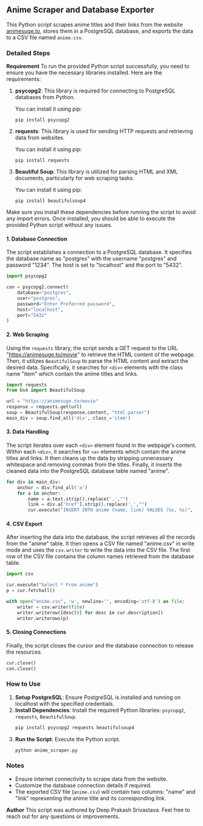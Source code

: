 ## Anime Scraper and Database Exporter

This Python script scrapes anime titles and their links from the website [animesuge.to](https://animesuge.to/movie), stores them in a PostgreSQL database, and exports the data to a CSV file named `anime.csv`.

### Detailed Steps
**Requirement**
To run the provided Python script successfully, you need to ensure you have the necessary libraries installed. Here are the requirements:

1. **psycopg2**: This library is required for connecting to PostgreSQL databases from Python.

   You can install it using pip:
   ```
   pip install psycopg2
   ```

2. **requests**: This library is used for sending HTTP requests and retrieving data from websites.

   You can install it using pip:
   ```
   pip install requests
   ```

3. **Beautiful Soup**: This library is utilized for parsing HTML and XML documents, particularly for web scraping tasks.

   You can install it using pip:
   ```
   pip install beautifulsoup4
   ```

Make sure you install these dependencies before running the script to avoid any import errors. Once installed, you should be able to execute the provided Python script without any issues.

#### 1. Database Connection

The script establishes a connection to a PostgreSQL database. It specifies the database name as "postgres" with the username "postgres" and password "1234". The host is set to "localhost" and the port to "5432".

```python
import psycopg2

con = psycopg2.connect(
    database="postgres",
    user="postgres",
    password="Enter Preferred password",
    host="localhost",
    port="5432"
)
```

#### 2. Web Scraping

Using the `requests` library, the script sends a GET request to the URL "https://animesuge.to/movie" to retrieve the HTML content of the webpage. Then, it utilizes `BeautifulSoup` to parse the HTML content and extract the desired data. Specifically, it searches for `<div>` elements with the class name "item" which contain the anime titles and links.

```python
import requests
from bs4 import BeautifulSoup

url = "https://animesuge.to/movie"
response = requests.get(url)
soup = BeautifulSoup(response.content, "html.parser")
main_div = soup.find_all('div', class_='item')
```

#### 3. Data Handling

The script iterates over each `<div>` element found in the webpage's content. Within each `<div>`, it searches for `<a>` elements which contain the anime titles and links. It then cleans up the data by stripping unnecessary whitespace and removing commas from the titles. Finally, it inserts the cleaned data into the PostgreSQL database table named "anime".

```python
for div in main_div:
    anchor = div.find_all('a')
    for a in anchor:
        name = a.text.strip().replace(',',"")
        link = div.a['href'].strip().replace(',',"")
        cur.execute("INSERT INTO anime (name, link) VALUES (%s, %s)", (name, link))
```

#### 4. CSV Export

After inserting the data into the database, the script retrieves all the records from the "anime" table. It then opens a CSV file named "anime.csv" in write mode and uses the `csv.writer` to write the data into the CSV file. The first row of the CSV file contains the column names retrieved from the database table.

```python
import csv

cur.execute("Select * From anime")
p = cur.fetchall()

with open("anime.csv", 'w', newline='', encoding='utf-8') as file:
    writer = csv.writer(file)
    writer.writerow([desc[0] for desc in cur.description])
    writer.writerows(p)
```

#### 5. Closing Connections

Finally, the script closes the cursor and the database connection to release the resources.

```python
cur.close()
con.close()
```

### How to Use

1. **Setup PostgreSQL**: Ensure PostgreSQL is installed and running on localhost with the specified credentials.
2. **Install Dependencies**: Install the required Python libraries: `psycopg2`, `requests`, `BeautifulSoup`.
   ```bash
   pip install psycopg2 requests beautifulsoup4
   ```
3. **Run the Script**: Execute the Python script.
   ```bash
   python anime_scraper.py
   ```

### Notes

- Ensure internet connectivity to scrape data from the website.
- Customize the database connection details if required.
- The exported CSV file (`anime.csv`) will contain two columns: "name" and "link" representing the anime title and its corresponding link.

**Author**
This script was authored by Deep Prakash Srivastava. Feel free to reach out for any questions or improvements.
